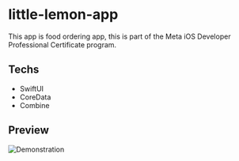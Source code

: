 # little-lemon-app
This app is food ordering app, this is part of the Meta iOS Developer Professional Certificate program. 

## Techs

- SwiftUI
- CoreData
- Combine

## Preview
![Demonstration](https://user-images.githubusercontent.com/93353925/227747468-3e923704-873f-4a06-8bbb-8fad77580034.gif)

